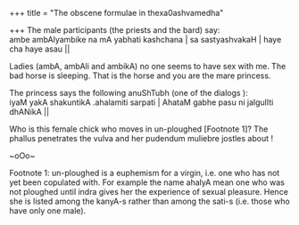+++
title = "The obscene formulae in thexa0ashvamedha"

+++
The male participants (the priests and the bard) say:  
ambe ambAlyambike na mA yabhati kashchana | sa sastyashvakaH | haye cha
haye asau ||

Ladies (ambA, ambAli and ambikA) no one seems to have sex with me. The
bad horse is sleeping. That is the horse and you are the mare princess.

The princess says the following anuShTubh (one of the dialogs ):  
iyaM yakA shakuntikA .ahalamiti sarpati | AhataM gabhe pasu ni jalgulIti
dhANikA ||

Who is this female chick who moves in un-ploughed \[Footnote 1\]? The
phallus penetrates the vulva and her pudendum muliebre jostles about \!

\~oOo\~

Footnote 1: un-ploughed is a euphemism for a virgin, i.e. one who has
not yet been copulated with. For example the name ahalyA mean one who
was not ploughed until indra gives her the experience of sexual
pleasure. Hence she is listed among the kanyA-s rather than among the
sati-s (i.e. those who have only one male).
